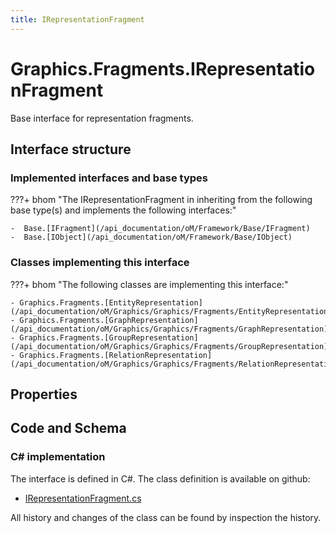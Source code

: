 ```yaml
---
title: IRepresentationFragment
---
```


# Graphics.Fragments.IRepresentationFragment

Base interface for representation fragments.

## Interface structure

### Implemented interfaces and base types

???+ bhom "The IRepresentationFragment in inheriting from the following base type(s) and implements the following interfaces:"

    -  Base.[IFragment](/api_documentation/oM/Framework/Base/IFragment)
    -  Base.[IObject](/api_documentation/oM/Framework/Base/IObject)


### Classes implementing this interface

???+ bhom "The following classes are implementing this interface:"

    - Graphics.Fragments.[EntityRepresentation](/api_documentation/oM/Graphics/Graphics/Fragments/EntityRepresentation)
    - Graphics.Fragments.[GraphRepresentation](/api_documentation/oM/Graphics/Graphics/Fragments/GraphRepresentation)
    - Graphics.Fragments.[GroupRepresentation](/api_documentation/oM/Graphics/Graphics/Fragments/GroupRepresentation)
    - Graphics.Fragments.[RelationRepresentation](/api_documentation/oM/Graphics/Graphics/Fragments/RelationRepresentation)


## Properties

## Code and Schema

### C# implementation

The interface is defined in C#. The class definition is available on github:

- [IRepresentationFragment.cs](https://github.com/BHoM/BHoM/blob/develop/Graphics_oM/Fragments\IRepresentationFragment.cs)

All history and changes of the class can be found by inspection the history.
